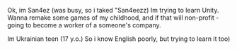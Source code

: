 Ok, im San4ez (was busy, so i taked "San4eezz)
Im trying to learn Unity.
Wanna remake some games of my childhood,
and if that will non-profit - 
going to become a worker of a someone's company.

Im Ukrainian teen (17 y.o.)
So i know English poorly, but trying to learn it too)
